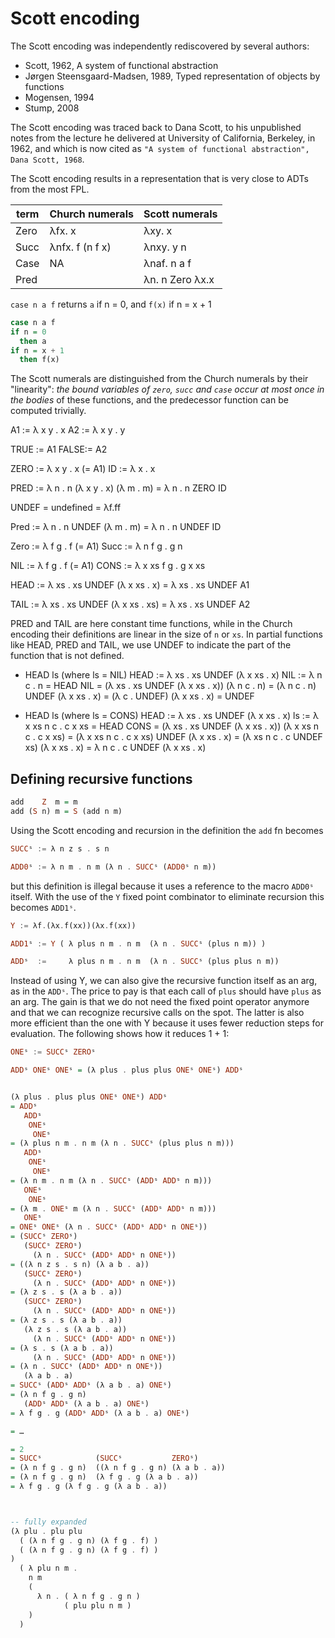# Scott encoding

The Scott encoding was independently rediscovered by several authors:
- Scott, 1962, A system of functional abstraction
- Jørgen Steensgaard-Madsen, 1989, Typed representation of objects by functions
- Mogensen, 1994
- Stump, 2008

The Scott encoding was traced back to Dana Scott, to his unpublished notes from the lecture he delivered at University of California, Berkeley, in 1962, and which is now cited as `"A system of functional abstraction", Dana Scott, 1968`.

The Scott encoding results in a representation that is very close to ADTs from the most FPL.


term | Church numerals | Scott numerals
-----|-----------------|-------------------
Zero | λfx. x          | λxy. x
Succ | λnfx. f (n f x) | λnxy. y n
Case | NA              | λnaf. n a f
Pred |                 | λn. n Zero λx.x


`case n a f` returns `a` if n = 0, and `f(x)` if n = x + 1

```hs
case n a f
if n = 0
  then a
if n = x + 1
  then f(x)
```

The Scott numerals are distinguished from the Church numerals by their "linearity": *the bound variables of `zero`, `succ` and `case` occur at most once in the bodies* of these functions, and the predecessor function can be computed trivially.

A1   := λ x y . x
A2   := λ x y . y

TRUE := A1
FALSE:= A2

ZERO := λ x y . x                           (= A1)
ID   := λ x   . x

PRED := λ n   . n (λ x y . x) (λ m . m)
      = λ n   . n ZERO ID

UNDEF = undefined = λf.ff

Pred := λ n  .  n UNDEF (λ m . m)
      = λ n  .  n UNDEF ID

Zero := λ      f g . f                      (= A1)
Succ := λ n    f g . g n

NIL  := λ      f g . f                      (= A1)
CONS := λ x xs f g . g x xs

HEAD := λ xs . xs UNDEF (λ x xs . x)
      = λ xs . xs UNDEF A1

TAIL := λ xs . xs UNDEF (λ x xs . xs)
      = λ xs . xs UNDEF A2

PRED and TAIL are here constant time functions, while in the Church encoding their definitions are linear in the size of `n` or `xs`. In partial functions like HEAD, PRED and TAIL, we use UNDEF to indicate the part of the function that is not defined.

* HEAD ls (where ls = NIL)
  HEAD := λ xs . xs UNDEF (λ x xs . x)
  NIL  := λ n c . n
= HEAD                             NIL
= (λ xs . xs UNDEF (λ x xs . x))   (λ n c . n)
= (λ n c . n) UNDEF (λ x xs . x)
= (λ c . UNDEF) (λ x xs . x)
= UNDEF

* HEAD ls (where ls = CONS)
  HEAD := λ xs . xs UNDEF (λ x xs . x)
  ls   := λ x xs n c . c x xs
= HEAD                             CONS
= (λ xs . xs UNDEF (λ x xs . x))   (λ x xs n c . c x xs)
= (λ x xs n c . c x xs) UNDEF (λ x xs . x)
= (λ xs n c . c UNDEF xs) (λ x xs . x)
= λ n c . c UNDEF (λ x xs . x)


## Defining recursive functions

```hs
add    Z  m = m
add (S n) m = S (add n m)
```

Using the Scott encoding and recursion in the definition the `add` fn becomes

```hs
SUCCˢ := λ n z s . s n

ADD0ˢ := λ n m . n m (λ n . SUCCˢ (ADD0ˢ n m))
```

but this definition is illegal because it uses a reference to the macro `ADD0ˢ` itself. With the use of the `Y` fixed point combinator to eliminate recursion this becomes `ADD1ˢ`.

```hs
Y := λf.(λx.f(xx))(λx.f(xx))

ADD1ˢ := Y ( λ plus n m . n m  (λ n . SUCCˢ (plus n m)) )

ADDˢ  :=     λ plus n m . n m  (λ n . SUCCˢ (plus plus n m))
```

Instead of using Y, we can also give the recursive function itself as an arg, as in the `ADDˢ`. The price to pay is that each call of `plus` should have `plus` as an arg. The gain is that we do not need the fixed point operator anymore and that we can recognize recursive calls on the spot. The latter is also more efficient than the one with Y because it uses fewer reduction steps for evaluation. The following shows how it reduces 1 + 1:

```hs
ONEˢ := SUCCˢ ZEROˢ

ADDˢ ONEˢ ONEˢ = (λ plus . plus plus ONEˢ ONEˢ) ADDˢ


(λ plus . plus plus ONEˢ ONEˢ) ADDˢ
= ADDˢ
   ADDˢ
    ONEˢ
     ONEˢ
= (λ plus n m . n m (λ n . SUCCˢ (plus plus n m)))
   ADDˢ
    ONEˢ
     ONEˢ
= (λ n m . n m (λ n . SUCCˢ (ADDˢ ADDˢ n m)))
   ONEˢ
    ONEˢ
= (λ m . ONEˢ m (λ n . SUCCˢ (ADDˢ ADDˢ n m)))
   ONEˢ
= ONEˢ ONEˢ (λ n . SUCCˢ (ADDˢ ADDˢ n ONEˢ))
= (SUCCˢ ZEROˢ)
   (SUCCˢ ZEROˢ)
     (λ n . SUCCˢ (ADDˢ ADDˢ n ONEˢ))
= ((λ n z s . s n) (λ a b . a))
   (SUCCˢ ZEROˢ)
     (λ n . SUCCˢ (ADDˢ ADDˢ n ONEˢ))
= (λ z s . s (λ a b . a))
   (SUCCˢ ZEROˢ)
     (λ n . SUCCˢ (ADDˢ ADDˢ n ONEˢ))
= (λ z s . s (λ a b . a))
   (λ z s . s (λ a b . a))
     (λ n . SUCCˢ (ADDˢ ADDˢ n ONEˢ))
= (λ s . s (λ a b . a))
     (λ n . SUCCˢ (ADDˢ ADDˢ n ONEˢ))
= (λ n . SUCCˢ (ADDˢ ADDˢ n ONEˢ))
   (λ a b . a)
= SUCCˢ (ADDˢ ADDˢ (λ a b . a) ONEˢ)
= (λ n f g . g n)
   (ADDˢ ADDˢ (λ a b . a) ONEˢ)
= λ f g . g (ADDˢ ADDˢ (λ a b . a) ONEˢ)

= …

= 2
= SUCCˢ            (SUCCˢ           ZEROˢ)
= (λ n f g . g n)  ((λ n f g . g n) (λ a b . a))
= (λ n f g . g n)  (λ f g . g (λ a b . a))
= λ f g . g (λ f g . g (λ a b . a))



-- fully expanded
(λ plu . plu plu 
  ( (λ n f g . g n) (λ f g . f) )
  ( (λ n f g . g n) (λ f g . f) )
)
  ( λ plu n m .
    n m 
    (
      λ n . ( λ n f g . g n )
            ( plu plu n m )
    )
  )
```
